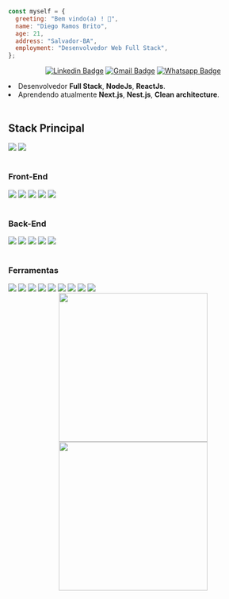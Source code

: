```javascript
const myself = {
  greeting: "Bem vindo(a) ! 👋",
  name: "Diego Ramos Brito",
  age: 21,
  address: "Salvador-BA",
  employment: "Desenvolvedor Web Full Stack",
};
```

<div align="center">

[![Linkedin Badge](https://img.shields.io/badge/LinkedIn-0077B5?style=for-the-badge&logo=linkedin&logoColor=white)](https://www.linkedin.com/in/diego-rbrito/)
[![Gmail Badge](https://img.shields.io/badge/Gmail-D14836?style=for-the-badge&logo=gmail&logoColor=white)](mailto:diegorbrito9@gmail.com)
[![Whatsapp Badge](https://img.shields.io/badge/WhatsApp-25D366?style=for-the-badge&logo=whatsapp&logoColor=white)](https://api.whatsapp.com/send?phone=5571993804648)

</div>

<li> Desenvolvedor <strong>Full Stack</strong>, <strong>NodeJs</strong>, <strong>ReactJs</strong>.</li>
<li> Aprendendo atualmente <strong> Next.js</strong>, <strong>Nest.js</strong>, <strong>Clean architecture</strong>.</li>
</br>

<strong><h2>Stack Principal</h2></strong>

<div>
  <img style="display: inline-block;" src="https://img.shields.io/badge/javascript-%23323330.svg?style=for-the-badge&logo=javascript&logoColor=%23F7DF1E">
  <img style="display: inline-block;" src="https://img.shields.io/badge/typescript-%23007ACC.svg?style=for-the-badge&logo=typescript&logoColor=white">
  
  
</div>

#

<strong><h3>Front-End</h3></strong>

<div>
  <img style="display: inline-block;" src="https://img.shields.io/badge/React-20232A?style=for-the-badge&logo=react&logoColor=61DAFB">
  <img style="display: inline-block;" src="https://img.shields.io/badge/Next-black?style=for-the-badge&logo=next.js&logoColor=white">
  <img style="display: inline-block;" src="https://img.shields.io/badge/vite-%23646CFF.svg?style=for-the-badge&logo=vite&logoColor=white">
  <img style="display: inline-block;" src="https://img.shields.io/badge/styled--components-DB7093?style=for-the-badge&logo=styled-components&logoColor=white">
  <img style="display: inline-block;" src="https://img.shields.io/badge/SASS-hotpink.svg?style=for-the-badge&logo=SASS&logoColor=white">
</div>

#

<strong><h3>Back-End</h3></strong>

<div>
  <img style="display: inline-block;" src="https://img.shields.io/badge/Node.js-339933?style=for-the-badge&logo=nodedotjs&logoColor=white">
  <img style="display: inline-block;" src="https://img.shields.io/badge/nestjs-E0234E?style=for-the-badge&logo=nestjs&logoColor=white">
  <img style="display: inline-block;" src="https://img.shields.io/badge/Prisma-3982CE?style=for-the-badge&logo=Prisma&logoColor=white">
  <img style="display: inline-block;" src="https://img.shields.io/badge/express.js-%23404d59.svg?style=for-the-badge&logo=express&logoColor=%2361DAFB">
  <img style="display: inline-block;" src="https://img.shields.io/badge/JWT-black?style=for-the-badge&logo=JSON%20web%20tokens">
</div>

#

<strong><h3>Ferramentas</h3></strong>

<div>
  <img style="display: inline-block;" src="https://img.shields.io/badge/MySql-%2300f.svg?style=for-the-badge&logo=mysql&logoColor=white">
  <img style="display: inline-block;" src="https://img.shields.io/badge/MongoDB-%234ea94b.svg?style=for-the-badge&logo=mongodb&logoColor=white">
  <img style="display: inline-block;" src="https://img.shields.io/badge/firebase-%23039BE5.svg?style=for-the-badge&logo=firebase">
  <img style="display: inline-block;" src="https://img.shields.io/badge/redis-%23DD0031.svg?style=for-the-badge&logo=redis&logoColor=white">
  <img style="display: inline-block;" src="https://img.shields.io/badge/heroku-%23430098.svg?style=for-the-badge&logo=heroku&logoColor=white">
  <img style="display: inline-block;" src="https://img.shields.io/badge/git-%23F05033.svg?style=for-the-badge&logo=git&logoColor=white">
  <img style="display: inline-block;" src="https://img.shields.io/badge/docker-%230db7ed.svg?style=for-the-badge&logo=docker&logoColor=white">
  <img style="display: inline-block;" src="https://img.shields.io/badge/figma-%23F24E1E.svg?style=for-the-badge&logo=figma&logoColor=white">
  <img style="display: inline-block;" src="https://img.shields.io/badge/Ubuntu-E95420?style=for-the-badge&logo=ubuntu&logoColor=white">
</div>

<div align="center">
  <img width="300rem" height="300rem" src="https://github-readme-stats.vercel.app/api/top-langs/?username=Drb-Diego&layout=compact&theme=merko&langs_count=10" style="display: inline-block;"/>
  <img width="300rem" height="300rem" src="https://github-readme-stats.vercel.app/api?username=Drb-Diego&show_icons=true&theme=merko" style="display: inline-block;"/>
</div>
